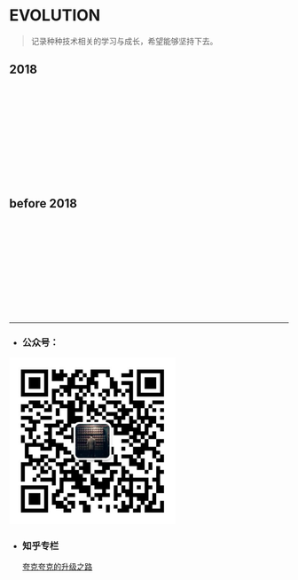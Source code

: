 # EVOLUTION
> 记录种种技术相关的学习与成长，希望能够坚持下去。

## 2018


<br>
<br>
<br>
<br>
<br>
<br>
<br>
<br>
<br>
<br>

## before 2018

<br>
<br>
<br>
<br>
<br>
<br>
<br>
<br>
<br>
<br>

---

- ### 公众号：

<img src="./content/images/qr.jpg" width="300">

- ###  知乎专栏
   [夸克夸克的升级之路](https://zhuanlan.zhihu.com/quarkquark)
